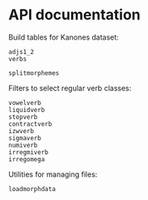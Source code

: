 # API documentation

Build tables for Kanones dataset:

```@docs
adjs1_2
verbs
```


```@docs
splitmorphemes
```


Filters to select regular verb classes:

```@docs
vowelverb
liquidverb
stopverb
contractverb
izwverb
sigmaverb
numiverb
irregmiverb
irregomega
```

Utilities for managing files:

```@docs
loadmorphdata
```